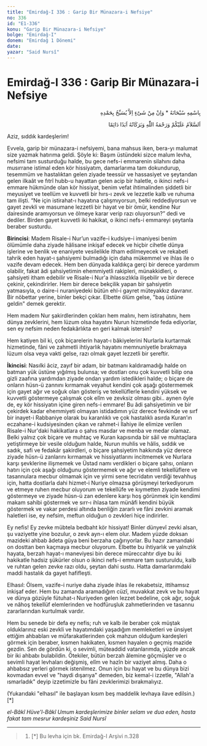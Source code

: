 ```yaml
---
title: "Emirdağ-I 336 : Garip Bir Münazara-i Nefsiye"
no: 336
id: "E1-336"
konu: "Garip Bir Münazara-i Nefsiye"
bolge: "Emirdağ-I"
donem: "Emirdağ 1 Dönemi"
date: 
yazar: "Said Nursî"
---
```


# Emirdağ-I 336 : Garip Bir Münazara-i Nefsiye

<p class="arabic" dir="rtl" title="Meal: “Subhân Allah’ın adıyla” * “Hiçbir şey yoktur ki O'nu hamd ile tesbih etmesin” [İsrâ 17:44]">بِاسْمِهِ سُبْحَانَهُ * وَاِنْ مِنْ شَىْءٍ اِلاَّ يُسَبِّحُ بِحَمْدِهِ</p>

<p class="arabic" dir="rtl" title="Meal: “Allah’ın selâmı, rahmeti ve bereketleri, ebedî ve dâimî olarak üzerinize olsun.”">اَلسَّلاَمُ عَلَيْكُمْ وَرَحْمَةُ اللّٰهِ وَبَرَكَاتُهُ اَبَدًا دَائِمًا</p>

Aziz, sıddık kardeşlerim!

Evvela, garip bir münazara-i nefsiyemi, bana mahsus iken, bera-yı malumat size yazmak hatırıma geldi. Şöyle ki: Başım üstündeki sizce malum levha, nefsimi tam susturduğu halde, bu gece nefs-i emmarenin silahını daha musırrane istimal eden kör hissiyatım, damarlarıma tam dokundurup, tesemmüm ve hastalıktan gelen ziyade teessür ve hassasiyet ve şeytandan gelen ilkaât ve fıtrî hubb-u hayattan gelen acip bir haletle, o ikinci nefs-i emmare hükmünde olan kör hissiyat, benim vefat ihtimalinden şiddetli bir meyusiyet ve teellüm ve kuvvetli bir hırs-ı zevk ve lezzetle kalb ve ruhuma tam ilişti. “Ne için istirahat-ı hayatına çalışmıyorsun, belki reddediyorsun ve gayet zevkli ve masumane lezzetli bir hayat ve bir ömür, kendine Nur dairesinde aramıyorsun ve ölmeye karar verip razı oluyorsun?” dedi ve dediler. Birden gayet kuvvetli iki hakikat, o ikinci nefs-i emmareyi şeytanla beraber susturdu.

**Birincisi**: Madem Risale-i Nur’un vazife-i kudsiye-i imaniyesi benim ölümümle daha ziyade hâlisane inkişaf edecek ve hiçbir cihetle dünya işlerine ve benlik ve enaniyete vesilelikle itham edilmeyecek ve rekabeti tahrik eden hayat-ı şahsiyemi bulmadığı için daha mükemmel ve ihlas ile o vazife devam edecek. Hem ben dünyada kaldıkça gerçi bir derece yardımım olabilir, fakat âdi şahsiyetimin ehemmiyetli rakipleri, münakkidleri, o şahsiyeti itham edebilir ve Risale-i Nur'a ihlassızlıkla ilişebilir ve bir derece çekinir, çekindirirler. Hem bir derece bekçilik yapan bir şahsiyetin yatmasıyla, o daire-i nuraniyedeki bütün ehl-i gayret müteyakkız davranır. Bir nöbettar yerine, binler bekçi çıkar. Elbette ölüm gelse, "baş üstüne geldin" demek gerektir.

Hem madem Nur şakirdlerinden çokları hem malını, hem istirahatını, hem dünya zevklerini, hem lüzum olsa hayatını Nurun hizmetinde feda ediyorlar, sen ey nefsim neden fedakârlıkta en geri kalmak istersin?

Hem katiyen bil ki, çok biçarelerin hayat-ı bâkiyelerini Nurlarla kurtarmak hizmetinde, fâni ve zahmetli ihtiyarlık hayatını memnuniyetle bırakmaya lüzum olsa veya vakti gelse, razı olmak gayet lezzetli bir şereftir.

**İkincisi**: Nasılki âciz, zayıf bir adam, bir batmanı kaldıramadığı halde on batman yük üstüne yığılmış bulunsa; ve dostları onu çok kuvvetli bilip ona gizli zaafına yardımdan ziyade ondan yardım istedikleri halde; o biçare de onların hüsn-ü zannını kırmamak veyahut kendini çok aşağı göstermemek için gayet ağır ve soğuk olan gösteriş ve tekellüflerle kendini yüksek ve kuvvetli göstermeye çalışmak çok elîm ve zevksiz olması gibi.. aynen öyle de, ey kör hissiyatın içine giren nefs-i emmare! Bu âdi şahsiyetimin ve bir çekirdek kadar ehemmiyeti olmayan istidadımın yüz derece fevkinde ve sırf bir inayet-i Rabbaniye olarak bu karanlıklı ve çok hastalıklı asırda Kuran’ın eczahane-i kudsiyesinden çıkan ve rahmet-i İlahiye ile elimize verilen Risale-i Nur'daki hakikatlara o şahıs masdar ve menba ve medar olamaz. Belki yalnız çok biçare ve muhtaç ve Kuran kapısında bir sâil ve muhtaçlara yetiştirmeye bir vesile olduğum halde, Nurun muhlis ve hâlis, sıddık ve sadık, safi ve fedakâr şakirdleri, o biçare şahsiyetim hakkında yüz derece ziyade hüsn-ü zanlarını kırmamak ve hissiyatlarını incitmemek ve Nurlara karşı şevklerine ilişmemek ve Üstad namı verdikleri o biçare şahsı, onların hatırı için çok aşağı olduğunu göstermemek ve ağır ve elemli tekellüflere ve tasannulara mecbur olmamak için ve yirmi sene tecridatın verdiği tevahhuş için, hatta dostlarla dahi hizmet-i Nuriye olmazsa görüşmeyi terkediyorum ve etmeye ruhen mecbur oluyorum ve tekellüfe ve kıymetten ziyade kendimi göstermeye ve ziyade hüsn-ü zan edenlere karşı hoş görünmek için kendimi makam sahibi göstermek ve sırr-ı ihlasa tam münâfi kendini büyük göstermek ve vakar perdesi altında benliğin zararlı ve fâni zevkini aramak haletleri ise, ey nefsim, meftun olduğun o zevkleri hiçe indirirler.

Ey nefis! Ey zevke mübtela bedbaht kör hissiyat! Binler dünyevî zevki alsan, şu vaziyette yine bozulur, o zevk ayn-ı elem olur. Madem yüzde doksan mazideki ahbab âdeta güya beni berzaha çağırıyorlar. Bu hazır zamandaki on dosttan ben kaçmaya mecbur oluyorum. Elbette bu ihtiyarlık ve yalnızlık hayata, berzah hayat-ı maneviyesi bin derece müreccahtır diye bu iki hakikatle hadsiz şükürler olsun o ikinci nefs-i emmare tam susturuldu, kalb ve ruhtan gelen zevke razı oldu, şeytan dahi sustu. Hatta damarlarımdaki maddi hastalık da gayet hafifleşti.

Elhasıl: Ölsem, vazife-i nuriye daha ziyade ihlas ile rekabetsiz, ittihamsız inkişaf eder. Hem bu zamanda aramadığım cüzî, muvakkat zevk ve bu hayat ve dünya gözüyle fütuhat-ı Nuriyeden gelen lezzet bedeline, çok ağır, soğuk ve nâhoş tekellüf elemlerinden ve hodfüruşluk zahmetlerinden ve tasannu zararlarından kurtulmak vardır.

Hem bu senede bir defa ey nefis; ruh ve kalb ile beraber çok müştak olduklarınız eski zevkli ve hayatımdaki yaşadığım memleketleri ve ünsiyet ettiğim ahbabları ve müfarakatlerinden çok mahzun olduğum kardeşleri görmek için beraber, kısmen hakikaten, kısmen hayalen o geçmiş mazide gezdin. Sen de gördün ki, o sevimli, müteaddid vatanlarımda, yüzde ancak bir iki ahbabı bulabildin. Ötekiler, bütün berzah âlemine göçmüşler ve o sevimli hayat levhaları değişmiş, elîm ve hazîn bir vaziyet almış. Daha o ahbabsız yerleri görmek istenilmez. Onun için bu hayat ve bu dünya bizi kovmadan evvel ve "haydi dışarıya" demeden, biz kemal-i izzetle, "Allah'a ısmarladık" deyip izzetimizle bu fâni zevklerimizi bırakmalıyız.

(Yukarıdaki "elhasıl" ile başlayan kısım beş maddelik levhaya ilave edilsin.) [*]

*el-Bâkî Hüve’l-Bâkî*
*Umum kardeşlerimize binler selam ve dua eden,*
*hasta fakat tam mesrur kardeşiniz*
*Said Nursî*

***

> 1. [*] Bu levha için bk. Emirdağ-I Arşivi n.328
